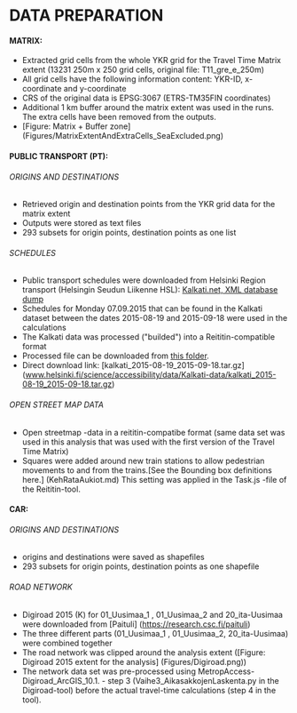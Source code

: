 # DATA PREPARATION 

#### MATRIX:
- Extracted grid cells from the whole YKR grid for the Travel Time Matrix extent (13231 250m x 250 grid cells, original file: T11_gre_e_250m)
- All grid cells have the following information content: YKR-ID, x-coordinate and y-coordinate 
- CRS of the original data is EPSG:3067 (ETRS-TM35FIN coordinates)
- Additional 1 km buffer around the matrix extent was used in the runs. The extra cells have been removed from the outputs. 
- [Figure: Matrix + Buffer zone] (Figures/MatrixExtentAndExtraCells_SeaExcluded.png)

#### PUBLIC TRANSPORT (PT): 
###### ORIGINS AND DESTINATIONS
- Retrieved origin and destination points from the YKR grid data for the matrix extent
- Outputs were stored as text files
- 293 subsets for origin points, destination points as one list

###### SCHEDULES
- Public transport schedules were downloaded from Helsinki Region transport (Helsingin Seudun Liikenne HSL): [Kalkati.net, XML database dump](http://developer.reittiopas.fi/pages/fi/kalkati.net-xml-database-dump.php?lang=FI) 
- Schedules for Monday 07.09.2015 that can be found in the Kalkati dataset between the dates 2015-08-19 and 2015-09-18 were used in the calculations
- The Kalkati data was processed ("builded") into a Reititin-compatible format
- Processed file can be downloaded from [this folder](http://www.helsinki.fi/science/accessibility/data/Kalkati-data/).
- Direct download link: [kalkati_2015-08-19_2015-09-18.tar.gz]	(www.helsinki.fi/science/accessibility/data/Kalkati-data/kalkati_2015-08-19_2015-09-18.tar.gz)
 
###### OPEN STREET MAP DATA
- Open streetmap -data in a reititin-compatibe format (same data set was used in this analysis that was used with the first version of the Travel Time Matrix)
- Squares were added around new train stations to allow pedestrian movements to and from the trains.[See the Bounding box definitions here.] (KehRataAukiot.md) This setting was applied in the Task.js -file of the Reititin-tool.

#### CAR: 
###### ORIGINS AND DESTINATIONS
- origins and destinations were saved as shapefiles
- 293 subsets for origin points, destination points as one shapefile

###### ROAD NETWORK
- Digiroad 2015 (K) for 01_Uusimaa_1 , 01_Uusimaa_2 and 20_ita-Uusimaa were downloaded from [Paituli] (https://research.csc.fi/paituli)
- The three different parts (01_Uusimaa_1 , 01_Uusimaa_2, 20_ita-Uusimaa) were combined together
- The road network was clipped around the analysis extent ([Figure: Digiroad 2015 extent for the analysis] (Figures/Digiroad.png))
- The network data set was pre-processed using MetropAccess-Digiroad_ArcGIS_10.1. - step 3 (Vaihe3_AikasakkojenLaskenta.py in the Digiroad-tool) before the actual travel-time calculations (step 4 in the tool).







